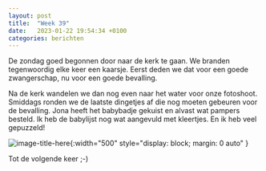 ```yaml
---
layout: post
title:  "Week 39"
date:   2023-01-22 19:54:34 +0100
categories: berichten
---
```


De zondag goed begonnen door naar de kerk te gaan. We branden tegenwoordig elke keer een kaarsje. Eerst deden we dat voor een goede zwangerschap, nu voor een goede bevalling.

Na de kerk wandelen we dan nog even naar het water voor onze fotoshoot. Smiddags ronden we de laatste dingetjes af die nog moeten gebeuren voor de bevalling. Jona heeft het babybadje gekuist en alvast wat pampers besteld. Ik heb de babylijst nog wat aangevuld met kleertjes. En ik heb veel gepuzzeld!


![image-title-here](/img/posts/IMG_20230122_175147.jpg){:width="500" style="display: block; margin: 0 auto"  }

Tot de volgende keer ;-)


